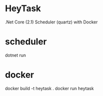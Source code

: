 # HeyTask
.Net Core (2.1) Scheduler (quartz) with Docker

# scheduler

dotnet run

# docker

docker build -t heytask .
docker run heytask